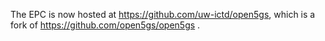 The EPC is now hosted at https://github.com/uw-ictd/open5gs, which is
a fork of https://github.com/open5gs/open5gs .

